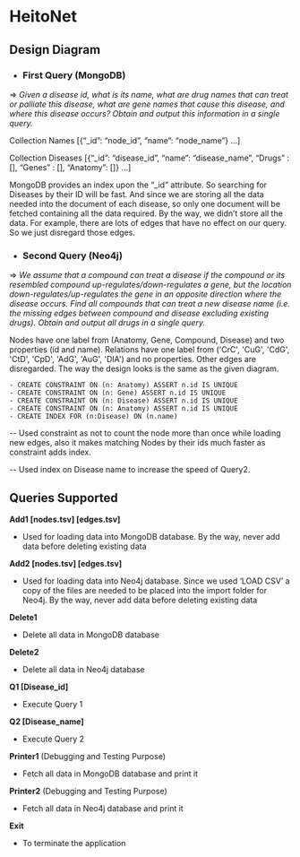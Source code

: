 # HeitoNet

## Design Diagram

* ### First Query (MongoDB) 

=> *Given a disease id, what is its name, what are drug names that can treat or palliate this disease, what are gene names that cause this disease, and where this disease occurs? Obtain and output this information in a single query.*

Collection Names [{“_id”: “node_id”, “name”: “node_name”} ...]

Collection Diseases [{“_id”: “disease_id”, “name”: “disease_name”, “Drugs” : [], “Genes” : [], “Anatomy”: []} ...]

MongoDB provides an index upon the “_id” attribute. So searching for Diseases by their ID will be fast. And since we are storing all the data needed into the document of each disease, so only one document will be fetched containing all the data required.
By the way, we didn’t store all the data. For example, there are lots of edges that have no effect on our query. So we just disregard those edges. 



* ### Second Query (Neo4j)

=> *We assume that a compound can treat a disease if the compound or its resembled compound up-regulates/down-regulates a gene, but the location down-regulates/up-regulates the gene in an opposite direction where the disease occurs. Find all compounds that can treat a new disease name (i.e. the missing edges between compound and disease excluding existing drugs). Obtain and output all drugs in a single query.*

Nodes have one label from (Anatomy, Gene, Compound, Disease) and two properties (id and name).
Relations have one label from ('CrC', 'CuG', 'CdG', 'CtD', 'CpD', 'AdG', 'AuG', 'DlA') and no properties. Other edges are disregarded.
The way the design looks is the same as the given diagram.

```
- CREATE CONSTRAINT ON (n: Anatomy) ASSERT n.id IS UNIQUE
- CREATE CONSTRAINT ON (n: Gene) ASSERT n.id IS UNIQUE
- CREATE CONSTRAINT ON (n: Disease) ASSERT n.id IS UNIQUE
- CREATE CONSTRAINT ON (n: Anatomy) ASSERT n.id IS UNIQUE
- CREATE INDEX FOR (n:Disease) ON (n.name)
```

-- Used constraint as not to count the node more than once while loading new edges, also it makes matching Nodes by their ids much faster as constraint adds index.

-- Used index on Disease name to increase the speed of Query2.


## Queries Supported

**Add1 [nodes.tsv] [edges.tsv]**

* Used for loading data into MongoDB database. By the way, never add data before deleting existing data


**Add2 [nodes.tsv] [edges.tsv]**

* Used for loading data into Neo4j database. Since we used ‘LOAD CSV’ a copy of the files are needed to be placed into the import folder for Neo4j.  By the way, never add data before deleting existing data


**Delete1**

* Delete all data in MongoDB database


**Delete2**

* Delete all data in Neo4j database


**Q1 [Disease_id]**

* Execute Query 1


**Q2 [Disease_name]**

* Execute Query 2

**Printer1** (Debugging and Testing Purpose)

* Fetch all data in MongoDB database and print it


**Printer2** (Debugging and Testing  Purpose)

* Fetch all data in Neo4j database and print it

**Exit**

* To terminate the application


